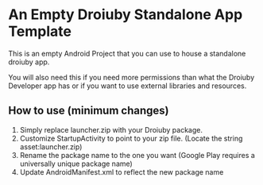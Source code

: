 An Empty Droiuby Standalone App Template
========================================

This is an empty Android Project that you can use to house a standalone droiuby app.

You will also need this if you need more permissions than what the Droiuby Developer app has or if you want to use external libraries and resources.

How to use (minimum changes)
----------------------------

1. Simply replace launcher.zip with your Droiuby package.
2. Customize StartupActivity to point to your zip file. (Locate the string asset:launcher.zip)
3. Rename the package name to the one you want (Google Play requires a universally unique package name)
4. Update AndroidManifest.xml to reflect the new package name
